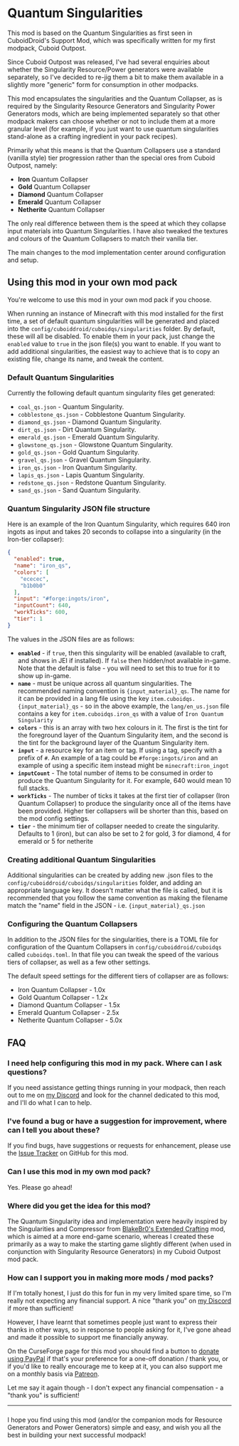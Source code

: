 # Quantum Singularities

This mod is based on the Quantum Singularities as first seen in CuboidDroid's Support Mod, which was specifically written for my first modpack, Cuboid Outpost.

Since Cuboid Outpost was released, I've had several enquiries about whether the Singularity Resource/Power generators were available separately, so I've decided to re-jig them a bit to make them available in a slightly more "generic" form for consumption in other modpacks. 

This mod encapsulates the singularities and the Quantum Collapser, as is required by the Singularity Resource Generators and Singularity Power Generators mods, which are being implemented separately so that other modpack makers can choose whether or not to include them at a more granular level (for example, if you just want to use quantum singularities stand-alone as a crafting ingredient in your pack recipes).

Primarily what this means is that the Quantum Collapsers use a standard (vanilla style) tier progression rather than the special ores from Cuboid Outpost, namely:

* **Iron** Quantum Collapser
* **Gold** Quantum Collapser
* **Diamond** Quantum Collapser
* **Emerald** Quantum Collapser
* **Netherite** Quantum Collapser

The only real difference between them is the speed at which they collapse input materials into Quantum Singularities. I have also tweaked the textures and colours of the Quantum Collapsers to match their vanilla tier.

The main changes to the mod implementation center around configuration and setup.

## Using this mod in your own mod pack

You're welcome to use this mod in your own mod pack if you choose.

When running an instance of Minecraft with this mod installed for the first time, a set of default quantum singularities will be generated and placed into the `config/cuboiddroid/cuboidqs/singularities` folder. By default, these will all be disabled. To enable them in your pack, just change the `enabled` value to `true` in the json file(s) you want to enable. If you want to add additional singularities, the easiest way to achieve that is to copy an existing file, change its name, and tweak the content.

### Default Quantum Singularities

Currently the following default quantum singularity files get generated:

* `coal_qs.json` -  Quantum Singularity.
* `cobblestone_qs.json` - Cobblestone Quantum Singularity.
* `diamond_qs.json` - Diamond Quantum Singularity.
* `dirt_qs.json` - Dirt Quantum Singularity.
* `emerald_qs.json` - Emerald Quantum Singularity.
* `glowstone_qs.json` - Glowstone Quantum Singularity.
* `gold_qs.json` - Gold Quantum Singularity.
* `gravel_qs.json` - Gravel Quantum Singularity.
* `iron_qs.json` - Iron Quantum Singularity.
* `lapis_qs.json` - Lapis Quantum Singularity.
* `redstone_qs.json` - Redstone Quantum Singularity.
* `sand_qs.json` - Sand Quantum Singularity.

### Quantum Singularity JSON file structure

Here is an example of the Iron Quantum Singularity, which requires 640 iron ingots as input and takes 20 seconds to collapse into a singularity (in the Iron-tier collapser):

``` json
{
  "enabled": true,
  "name": "iron_qs",
  "colors": [
    "ececec",
    "b1b0b0"
  ],
  "input": "#forge:ingots/iron",
  "inputCount": 640,
  "workTicks": 600,
  "tier": 1
}
```

The values in the JSON files are as follows:

* **`enabled`** - if `true`, then this singularity will be enabled (available to craft, and shows in JEI if installed). If `false` then hidden/not available in-game. Note that the default is false - you will need to set this to true for it to show up in-game.
* **`name`** - must be unique across all quantum singularities. The recommended naming convention is `{input_material}_qs`. The name for it can be provided in a lang file using the key `item.cuboidqs.{input_material}_qs` - so in the above example, the `lang/en_us.json` file contains a key for `item.cuboidqs.iron_qs` with a value of `Iron Quantum Singularity`
* **`colors`** - this is an array with two hex colours in it. The first is the tint for the foreground layer of the Quantum Singularity item, and the second is the tint for the background layer of the Quantum Singularity item.
* **`input`** - a resource key for an item or tag. If using a tag, specify with a prefix of `#`. An example of a tag could be `#forge:ingots/iron` and an example of using a specific item instead might be `minecraft:iron_ingot`
* **`inputCount`** - The total number of items to be consumed in order to produce the Quantum Singularity for it. For example, 640 would mean 10 full stacks.
* **`workTicks`** - The number of ticks it takes at the first tier of collapser (Iron Quantum Collapser) to produce the singularity once all of the items have been provided. Higher tier collapsers will be shorter than this, based on the mod config settings.
* **`tier`** - the minimum tier of collapser needed to create the singularity. Defaults to 1 (iron), but can also be set to 2 for gold, 3 for diamond, 4 for emerald or 5 for netherite

### Creating additional Quantum Singularities

Additional singularities can be created by adding new .json files to the `config/cuboiddroid/cuboidqs/singularities` folder, and adding an appropriate language key. It doesn't matter what the file is called, but it is recommended that you follow the same convention as making the filename match the "name" field in the JSON - i.e. `{input_material}_qs.json`

### Configuring the Quantum Collapsers

In addition to the JSON files for the singularities, there is a TOML file for configuration of the Quantum Collapsers in `config/cuboiddroid/cuboidqs` called `cuboidqs.toml`. In that file you can tweak the speed of the various tiers of collapser, as well as a few other settings.

The default speed settings for the different tiers of collapser are as follows:

* Iron Quantum Collapser - 1.0x
* Gold Quantum Collapser - 1.2x
* Diamond Quantum Collapser - 1.5x
* Emerald Quantum Collapser - 2.5x
* Netherite Quantum Collapser - 5.0x

## FAQ

### I need help configuring this mod in my pack. Where can I ask questions?

If you need assistance getting things running in your modpack, then reach out to me on [my Discord](https://discord.gg/j9zWKFuBtU) and look for the channel dedicated to this mod, and I'll do what I can to help.

### I've found a bug or have a suggestion for improvement, where can I tell you about these?

If you find bugs, have suggestions or requests for enhancement, please use the [Issue Tracker](https://github.com/CuboidDroid/cuboidqtmsngl/issues) on GitHub for this mod.

### Can I use this mod in my own mod pack?

Yes. Please go ahead!

### Where did you get the idea for this mod?

The Quantum Singularity idea and implementation were heavily inspired by the Singularities and Compressor from [BlakeBr0's Extended Crafting](https://www.curseforge.com/minecraft/mc-mods/extended-crafting) mod, which is aimed at a more end-game scenario, whereas I created these primarily as a way to make the starting game slightly different (when used in conjunction with Singularity Resource Generators) in my Cuboid Outpost mod pack.

### How can I support you in making more mods / mod packs?

If I'm totally honest, I just do this for fun in my very limited spare time, so I'm really not expecting any financial support. A nice "thank you" on [my Discord](https://discord.gg/j9zWKFuBtU) if more than sufficient!

However, I have learnt that sometimes people just want to express their thanks in other ways, so in response to people asking for it, I've gone ahead and made it possible to support me financially anyway. 

On the CurseForge page for this mod you should find a button to [donate using PayPal](https://www.paypal.com/donate/?hosted_button_id=3NREHL7EUD5JG) if that's your preference for a one-off donation / thank you, or if you'd like to really encourage me to keep at it, you can also support me on a monthly basis via [Patreon](https://www.patreon.com/cuboiddroid).

Let me say it again though - I don't expect any financial compensation - a "thank you" is sufficient!

---
###  

I hope you find using this mod (and/or the companion mods for Resource Generators and Power Generators) simple and easy, and wish you all the best in building your next successful modpack!

